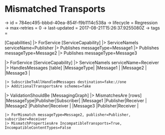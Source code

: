 # Mismatched Transports

-> id = 784ec495-bbbd-40ea-854f-f9b1114c538a
-> lifecycle = Regression
-> max-retries = 0
-> last-updated = 2017-08-21T15:26:37.9255080Z
-> tags = 

[Capabilities]
|> ForService
    [ServiceCapability]
    |> ServiceNameIs serviceName=Publisher
    |> Publishes messageType=Message1
    |> Publishes messageType=Message2
    |> Publishes messageType=Message3

|> ForService
    [ServiceCapability]
    |> ServiceNameIs serviceName=Receiver
    |> HandlesMessages
        [table]
        |MessageType|
        |Message1   |
        |Message2   |
        |Message3   |

    |> SubscribeToAllHandledMessages destination=fake://one
    |> AdditionalTransportsAre schemes=fake

|> ValidationShouldBe
    [MessagingGraph]
    |> MismatchesAre
        [rows]
        |MessageType|Publisher|Subscriber|
        |Message1   |Publisher|Receiver  |
        |Message2   |Publisher|Receiver  |
        |Message3   |Publisher|Receiver  |

    |> ForMismatch messageType=Message2, publisher=Publisher, subscriber=Receiver
    |> MismatchPropertiesAre IncompatibleTransports=True, IncompatibleContentTypes=False

~~~
